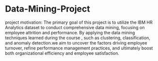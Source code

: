 # Data-Mining-Project
project motivation:
The primary goal of this project is to utilize the IBM HR Analytics dataset to conduct comprehensive data mining, focusing on employee attrition and performance. By applying the data mining techniques learned during the course , such as clustering, classification, and anomaly detection.we aim to uncover the factors driving employee turnover, refine performance management practices, and ultimately boost both organizational efficiency and employee satisfaction.
